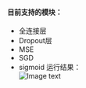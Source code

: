 #### 目前支持的模块：
+ 全连接层
+ Dropout层
+ MSE
+ SGD
+ sigmoid
运行结果：  
![Image text](https://github.com/webbery/MiniEngine/raw/master/view.jpg)